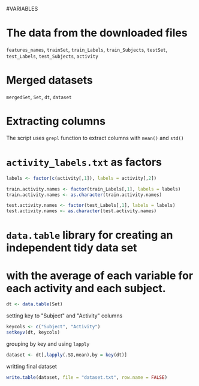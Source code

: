 #VARIABLES

The data from the downloaded files
===============
`features_names`, `trainSet`, `train_Labels`, `train_Subjects`, `testSet`, `test_Labels`, `test_Subjects`, `activity`

Merged datasets
===============
`mergedSet`, `Set`, `dt`, `dataset`

Extracting columns
===============
The script uses `grepl` function to extract columns with `mean()` and `std()`

`activity_labels.txt` as factors
===============
```R
labels <- factor(c(activity[,1]), labels = activity[,2])

train.activity.names <- factor(train_Labels[,1], labels = labels)
train.activity.names <- as.character(train.activity.names)

test.activity.names <- factor(test_Labels[,1], labels = labels)
test.activity.names <- as.character(test.activity.names)
```

`data.table` library for creating an independent tidy data set
===============
with the average of each variable for each activity and each subject.
===============
```R
dt <- data.table(Set)
```
setting key to "Subject" and "Activity" columns
```R
keycols <- c("Subject", "Activity")
setkeyv(dt, keycols)
```
grouping by key and using `lapply`
```R
dataset <- dt[,lapply(.SD,mean),by = key(dt)]
```
writting final dataset
```R
write.table(dataset, file = "dataset.txt", row.name = FALSE)
```
